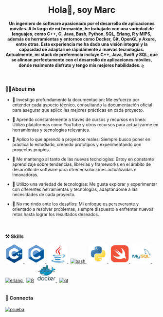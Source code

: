 <div align="center">
    <h1>Hola👋, soy Marc</h1>
</div>

<div align="center">
    <p><b>Un ingeniero de software apasionado por el desarrollo de aplicaciones móviles. A lo largo de mi formación, he trabajado con una variedad de lenguajes, como C++, C, Java, Bash, Python, SQL, Erlang, R y MIPS, además de herramientas y entornos como Docker, Git, OpenGL y Axure, entre otras. Esta experiencia me ha dado una visión integral y la capacidad de adaptarme rápidamente a nuevas tecnologías. Actualmente, mi stack de preferencia incluye C++, Java, Swift y SQL, que se alinean perfectamente con el desarrollo de aplicaciones móviles, donde realmente disfruto y tengo mis mejores habilidades.</b>🛸</p>
  <a href="#">
    <img src="https://www.gifsanimados.org/data/media/562/linea-imagen-animada-0387.gif" border="0" width="100%" height="2px"/>
  </a>
</div>

### 👨‍💻About me

- 📖 Investigo profundamente la documentación: Me esfuerzo por entender cada aspecto técnico, consultando la documentación oficial para asegurar que aplico las mejores prácticas en cada proyecto.

- 🎥 Aprendo constantemente a través de cursos y recursos en línea: Utilizo plataformas como YouTube y otros recursos para actualizarme en herramientas y tecnologías relevantes.

- 🧩 Aplico lo que aprendo a proyectos reales: Siempre busco poner en práctica lo estudiado, creando prototipos y experimentando con proyectos propios.

- 🔎 Me mantengo al tanto de las nuevas tecnologías: Estoy en constante aprendizaje sobre tendencias, librerías y frameworks en el ámbito de desarrollo de software para ofrecer soluciones actualizadas e innovadoras.

- 🎨 Utilizo una variedad de tecnologías: Me gusta explorar y experimentar con diferentes herramientas y tecnologías, adaptándome a las necesidades de cada proyecto.

- 💪 No me rindo ante los desafíos: Mi enfoque es perseverante y orientado a resolver problemas, siempre dispuesto a enfrentar nuevos retos hasta lograr los resultados deseados.
  
  <a href="#">
    <img src="https://www.gifsanimados.org/data/media/562/linea-imagen-animada-0387.gif" border="0" width="100%" height="2px"/>
  </a>
  
### ⚒️ Skills

<div id="Skills">
    <a href="https://github.com/Markuus9/Perfil" target="_blank" rel="noreferrer"> <img src="https://raw.githubusercontent.com/devicons/devicon/master/icons/cplusplus/cplusplus-original.svg" alt="C++" width="60px" height="60px"/> </a>
    &nbsp;
    <a href="https://www.cprogramming.com/" target="_blank" rel="noreferrer"> <img src="https://raw.githubusercontent.com/devicons/devicon/master/icons/c/c-original.svg" alt="c" width="60" height="60"/> </a>
    &nbsp;
    <a href="https://www.java.com" target="_blank" rel="noreferrer"> <img src="https://raw.githubusercontent.com/devicons/devicon/master/icons/java/java-original.svg" alt="java" width="60" height="60"/> </a>
    &nbsp;
    <a href="https://www.gnu.org/software/bash/" target="_blank" rel="noreferrer"> <img src="https://www.vectorlogo.zone/logos/gnu_bash/gnu_bash-icon.svg" alt="bash" width="60" height="60"/> </a>
    &nbsp;
    <a href="https://www.python.org" target="_blank" rel="noreferrer"> <img src="https://raw.githubusercontent.com/devicons/devicon/master/icons/python/python-original.svg" alt="python" width="60" height="60"/> </a>
    &nbsp;
    <a href="https://developer.apple.com/swift/" target="_blank" rel="noreferrer"> <img src="https://raw.githubusercontent.com/devicons/devicon/master/icons/swift/swift-original.svg" alt="swift" width="60" height="60"/> </a>
    &nbsp;
    <a href="https://www.mysql.com/" target="_blank" rel="noreferrer"> <img src="https://raw.githubusercontent.com/devicons/devicon/master/icons/mysql/mysql-original-wordmark.svg" alt="mysql" width="60" height="60"/> </a>
    &nbsp;
    <a href="https://www.erlang.org/" target="_blank" rel="noreferrer"> <img src="https://www.vectorlogo.zone/logos/erlang/erlang-official.svg" alt="erlang" width="60" height="60"/> </a>
    &nbsp;
    <a href="https://github.com/Markuus9/Perfil"><img src="https://upload.wikimedia.org/wikipedia/commons/thumb/1/1b/R_logo.svg/150px-R_logo.svg.png" alt="R" title="R" width="60px" height="60px"></a>
    &nbsp;
    <a href="https://www.docker.com/" target="_blank" rel="noreferrer"> <img src="https://raw.githubusercontent.com/devicons/devicon/master/icons/docker/docker-original-wordmark.svg" alt="docker" width="60" height="60"/> </a>
    &nbsp;
    <a href="https://www.qt.io/" target="_blank" rel="noreferrer"> <img src="https://upload.wikimedia.org/wikipedia/commons/0/0b/Qt_logo_2016.svg" alt="qt" width="60" height="60"/> </a>
</div>

<a href="#">
    <img src="https://www.gifsanimados.org/data/media/562/linea-imagen-animada-0387.gif" border="0" width="100%" height="2px"/>
</a>

### 🧩 Connecta
<a href="https://linkedin.com/in/prueba" target="blank"><img align="center" src="https://raw.githubusercontent.com/rahuldkjain/github-profile-readme-generator/master/src/images/icons/Social/linked-in-alt.svg" alt="prueba" height="30" width="40" /></a>
